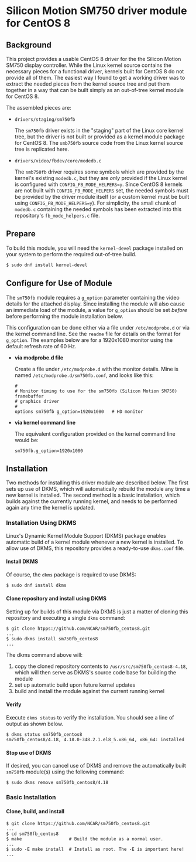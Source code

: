 # Silicon Motion SM750 driver module for CentOS 8

## Background
This project provides a usable CentOS 8 driver for the the Silicon Motion SM750 display controller. While the Linux
kernel source contains the necessary pieces for a functional driver, kernels built for CentOS 8 do not provide all
of them. The easiest way I found to get a working driver was to extract the needed pieces from the kernel source tree
and put them together in a way that can be built simply as an out-of-tree kernel module for CentOS 8.

The assembled pieces are:
* `drivers/staging/sm750fb`

  The `sm750fb` driver exists in the "staging" part of the Linux core kernel tree, but the driver is not built or provided
  as a kernel module package for CentOS 8. The `smb750fb` source code from the Linux kernel source tree is replicated here.
  
* `drivers/video/fbdev/core/modedb.c`

  The `smb750fb` driver requires some symbols which are provided by the kernel's existing `modedb.c`, but they are
  _only_ provided if the Linux kernel is configured with `CONFIG_FB_MODE_HELPERS=y`. Since CentOS 8 kernels are not
  built with `CONFIG_FB_MODE_HELPERS` set, the needed symbols must be provided by the driver module itself (or a custom
  kernel must be built using `CONFIG_FB_MODE_HELPERS=y`). For simplicity, the small chunk of `modedb.c` containing the
  needed symbols has been extracted into this repository's `fb_mode_helpers.c` file.

## Prepare
To build this module, you will need the `kernel-devel` package installed on your system to perform the
required out-of-tree build.

```bash
$ sudo dnf install kernel-devel
```
## Configure for Use of Module
The `sm750fb` module requires a `g_option` parameter containing the video details for the attached
display. Since installing the module will also cause an immediate load of the module, a value for `g_option`
should be set _before_ before performing the module installation below.

This configuration can be done either via a file under `/etc/modprobe.d` or via the kernel command line. See
the `readme` file for details on the format for `g_option`. The examples below are for a 1920x1080 monitor
using the default refresh rate of 60 Hz.

 - **via modprobe.d file**
   
   Create a file under `/etc/modprobe.d` with the monitor details. Mine is named `/etc/modprobe.d/sm750fb.conf`,
   and looks like this:
   
   ```
   #
   # Monitor timing to use for the sm750fb (Silicon Motion SM750) framebuffer
   # graphics driver
   #
   options sm750fb g_option=1920x1080	# HD monitor
   ```

 - **via kernel command line**

   The equivalent configuration provided on the kernel command line would be:
   ```
   sm750fb.g_option=1920x1080
   ```

## Installation
Two methods for installing this driver module are described below. The first sets up use of DKMS, which
will automatically rebuild the module any time a new kernel is installed. The second method is a basic
installation, which builds against the currently running kernel, and needs to be performed again any time
the kernel is updated.

### Installation Using DKMS
Linux's Dynamic Kernel Module Support (DKMS) package enables automatic build of a kernel module whenever
a new kernel is installed. To allow use of DKMS, this repository provides a ready-to-use `dkms.conf` file.

#### Install DKMS
Of course, the `dkms` package is required to use DKMS:

```bash
$ sudo dnf install dkms
```
#### Clone repository and install using DKMS
Setting up for builds of this module via DKMS is just a matter of cloning this repository and executing a
single `dkms` command:
```
$ git clone htpps://github.com/NCAR/sm750fb_centos8.git
...
$ sudo dkms install sm750fb_centos8
...
```
The dkms command above will:
 1. copy the cloned repository contents to `/usr/src/sm750fb_centos8-4.18`, which will then serve as DKMS's source code base for building the module
 2. set up automatic build upon future kernel updates
 3. build and install the module against the current running kernel

#### Verify
Execute `dkms status` to verify the installation. You should see a line of output as shown below.
```
$ dkms status sm750fb_centos8
sm750fb_centos8/4.18, 4.18.0-348.2.1.el8_5.x86_64, x86_64: installed
```
#### Stop use of DKMS
If desired, you can cancel use of DKMS and remove the automatically built `sm750fb` module(s) using the following command:
```
$ sudo dkms remove sm750fb_centos8/4.18
```

### Basic Installation
#### Clone, build, and install
```
$ git clone https://github.com/NCAR/sm750fb_centos8.git
...
$ cd sm750fb_centos8
$ make                  # Build the module as a normal user.
...
$ sudo -E make install  # Install as root. The -E is important here!
...
```
